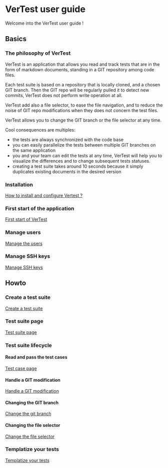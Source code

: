 # VerTest user guide

Welcome into the VerTest user guide !

## Basics

### The philosophy of VerTest

VerTest is an application that allows you read and track tests that are in the form
of markdown documents, standing in a GIT repository among code files.

Each test suite is based on a repository that is locally cloned, and a chosen GIT branch. Then the GIT repo
will be regularly pulled it to detect new commits, VerTest does not perform write operation at all.

VerTest add also a file selector, to ease the file navigation, and to reduce the noise of GIT repo
modifications when they does not concern the test files.

VerTest allows you to change the GIT branch or the file selector at any time.

Cool consequences are multiples:

* the tests are always synchronized with the code base
* you can easily parallelize the tests between multiple GIT branches on the same application
* you and your team can edit the tests at any time, VerTest will help you to visualize the 
  differences and to change subsequent tests statuses.
* creating a test suite takes around 10 seconds because it simply duplicates existing documents
  in the desired version

### Installation 

[How to install and configure Vertest ?](installation.md)

### First start of the application

[First start of VerTest](first-start.md)

### Manage users

[Manage the users](manage-users.md)

### Manage SSH keys

[Manage SSH keys](manage-ssh-keys.md)

## Howto

### Create a test suite

[Create a test suite](create-test-suite.md)

### Test suite page

[Test suite page](test-suite-page.md)

### Test suite lifecycle

#### Read and pass the test cases

[Test case page](test-case-passing.md)

#### Handle a GIT modification

[Handle a GIT modification](git-modification.md)

#### Changing the GIT branch

[Change the git branch](git-branch-modification.md)

#### Changing the file selector

[Change the file selector](file-selector-modification.md)

### Templatize your tests

[Templatize your tests](templatize-your-tests.md)
